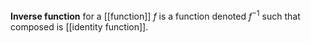 **Inverse function** for a [[function]] $f$ is a function denoted $f^{-1}$ such that composed is [[identity function]].
